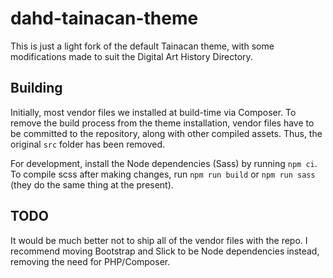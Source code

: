 # dahd-tainacan-theme

This is just a light fork of the default Tainacan theme, with some modifications made to suit the Digital Art History Directory.

## Building

Initially, most vendor files we installed at build-time via Composer.  To remove the build process from the theme installation, vendor files have to be committed to the repository, along with other compiled assets.  Thus, the original `src` folder has been removed.

For development, install the Node dependencies (Sass) by running `npm ci`.  To compile scss after making changes, run `npm run build` or `npm run sass` (they do the same thing at the present).

## TODO

It would be much better not to ship all of the vendor files with the repo.  I recommend moving Bootstrap and Slick to be Node dependencies instead, removing the need for PHP/Composer.
